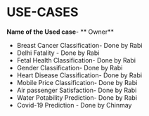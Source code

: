 # USE-CASES
   **Name of the Used case**-          ** Owner**
  *  Breast Cancer Classification-  Done by Rabi
  *  Delhi Fatality -               Done by Rabi
  *  Fetal Health Classification-   Done by Rabi
  *  Gender Classification-         Done by Rabi
  *  Heart Disease Classification-  Done by Rabi
  *  Mobile Price Classification-   Done by Rabi
  *  Air passenger Satisfaction-    Done by Rabi
  *  Water Potability Prediction-   Done by Rabi
  *  Covid-19 Prediction -          Done by Chinmay
